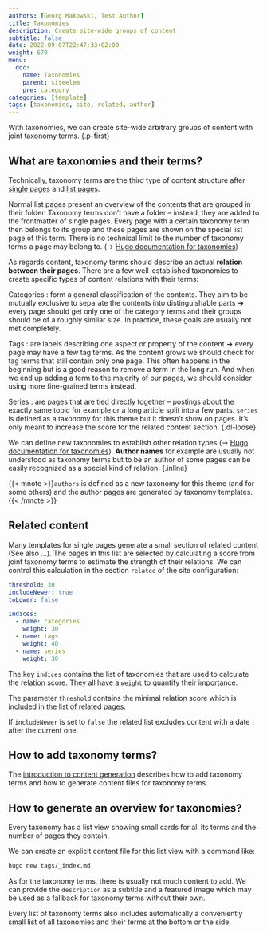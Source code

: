 ```yaml
---
authors: [Georg Makowski, Test Author]
title: Taxonomies
description: Create site-wide groups of content
subtitle: false
date: 2022-09-07T22:47:33+02:00 
weight: 670
menu:
  doc:
    name: Taxonomies
    parent: siteelem
    pre: category
categories: [template]
tags: [taxonomies, site, related, author]
---
```


With taxonomies, we can create site-wide arbitrary groups of content with joint taxonomy terms.
{.p-first} <!--more-->

## What are taxonomies and their terms?

Technically, taxonomy terms are the third type of content structure after [single pages](/doc/intro/workflow/content#single-pages) and [list pages](/doc/intro/workflow/content#branch-bundles).

Normal list pages present an overview of the contents that are grouped in their folder. Taxonomy terms don’t have a folder – instead, they are added to the frontmatter of single pages. Every page with a certain taxonomy term then belongs to its group and these pages are shown on the special list page of this term. There is no technical limit to the number of taxonomy terms a page may belong to. (&rightarrow; [Hugo documentation for taxonomies][hugotaxo])

As regards content, taxonomy terms should describe an actual **relation between their pages**. There are a few well-established taxonomies to create specific types of content relations with their terms:

Categories
: form a general classification of the contents. They aim to be mutually exclusive to separate the contents into distinguishable parts **&rightarrow;** every page should get only one of the category terms and their groups should be of a roughly similar size. In practice, these goals are usually not met completely.

Tags
: are labels describing one aspect or property of the content **&rightarrow;** every page may have a few tag terms.
As the content grows we should check for tag terms that still contain only one page. This often happens in the beginning but is a good reason to remove a term in the long run.
And when we end up adding a term to the majority of our pages, we should consider using more fine-grained terms instead.

Series
: are pages that are tied directly together – postings about the exactly same topic for example or a long article split into a few parts. `series` is defined as a taxonomy for this theme but it doesn’t show on pages. It’s only meant to increase the score for the related content section.
{.dl-loose}

We can define new taxonomies to establish other relation types (&rightarrow; [Hugo documentation for taxonomies][hugotaxo]). **Author names** for example are usually not understood as taxonomy terms but to be an author of some pages can be easily recognized as a special kind of relation.
{.inline}

{{< mnote >}}`authors` is defined as a new taxonomy for this theme (and for some others) and the author pages are generated by taxonomy templates.{{< /mnote >}}

## Related content

Many templates for single pages generate a small section of related content (See also …). The pages in this list are selected by calculating a score from joint taxonomy terms to estimate the strength of their relations. We can control this calculation in the section `related` of the site configuration:

```yaml {.left-in}
threshold: 30
includeNewer: true
toLower: false

indices:
  - name: categories
    weight: 30
  - name: tags
    weight: 40
  - name: series
    weight: 30
```

The key `indices` contains the list of taxonomies that are used to calculate the relation score. They all have a `weight` to quantify their importance.

The parameter `threshold` contains the minimal relation score which is included in the list of related pages.

If `includeNewer` is set to `false` the related list excludes content with a date after the current one.

## How to add taxonomy terms?

The [introduction to content generation](/doc/intro/workflow/content) describes how to add taxonomy terms and how to generate content files for taxonomy terms.

## How to generate an overview for taxonomies?

Every taxonomy has a list view showing small cards for all its terms and the number of pages they contain.

We can create an explicit content file for this list view with a command like:

```sh {.left-in}
hugo new tags/_index.md
```

As for the taxonomy terms, there is usually not much content to add. We can provide the `description` as a subtitle and a featured image which may be used as a fallback for taxonomy terms without their own.

Every list of taxonomy terms also includes automatically a conveniently small list of all taxonomies and their terms at the bottom or the side.

[hugotaxo]: https://gohugo.io/content-management/taxonomies/
[hugotaxonew]: https://gohugo.io/content-management/taxonomies#configure-taxonomies
